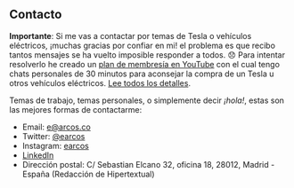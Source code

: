 ## Contacto

**Importante**: Si me vas a contactar por temas de Tesla o vehículos eléctricos, ¡muchas gracias por confiar en mi! el problema es que recibo tantos mensajes se ha vuelto imposible responder a todos. 😞 Para intentar resolverlo he creado un [plan de membresía en YouTube](https://www.youtube.com/channel/UCzarj-aG543UGayHbQ3L7OA/join) con el cual tengo chats personales de 30 minutos para aconsejar la compra de un Tesla u otros vehículos eléctricos. [Lee todos los detalles](https://www.youtube.com/channel/UCzarj-aG543UGayHbQ3L7OA/join).

Temas de trabajo, temas personales, o simplemente decir *¡hola!*, estas son las mejores formas de contactarme:

* Email: <e@arcos.co>
* Twitter: [@earcos](//twitter.com/earcos)
* Instagram: [earcos](//instagram.com/earcos)
* [LinkedIn](//linkedin.com/in/earcos)
* Dirección postal: C/ Sebastian Elcano 32, oficina 18, 28012, Madrid - España (Redacción de Hipertextual)
